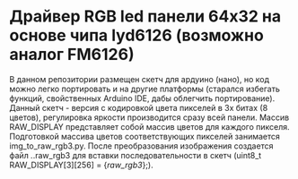 # Драйвер RGB led панели 64x32 на основе чипа lyd6126 (возможно аналог FM6126)

В данном репозитории размещен скетч для ардуино (нано), но код можно легко портировать и на другие платформы (старался избегать функций, свойственных Arduino IDE, дабы облегчить портирование).
Данный скетч - версия с кодировкой цвета пикселей в 3х битах (8 цветов), регулировка яркости производится сразу всей панели.
Массив RAW_DISPLAY представляет собой массив цветов для каждого пикселя.
Подготовкой массива цветов соответствующих пикселей занимается img_to_raw_rgb3.py. После преобразования изображения создается файл *.*.raw_rgb3 для вставки последовательности в скетч (uint8_t RAW_DISPLAY[3][256] = {*raw_rgb3*};).